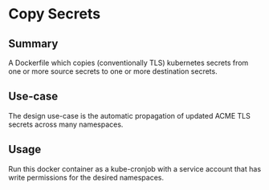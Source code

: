 # Copy Secrets

## Summary
A Dockerfile which copies (conventionally TLS) kubernetes secrets from one or more source secrets to one or more destination secrets.

## Use-case
The design use-case is the automatic propagation of updated ACME TLS secrets across many namespaces.

## Usage
Run this docker container as a kube-cronjob with a service account that has write permissions for the desired namespaces.
